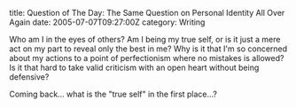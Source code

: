 title: Question of The Day: The Same Question on Personal Identity All Over Again
date: 2005-07-07T09:27:00Z
category: Writing

Who am I in the eyes of others? Am I being my true self, or is it just a mere act on my part to reveal only the best in me? Why is it that I'm so concerned about my actions to a point of perfectionism where no mistakes is allowed? Is it that hard to take valid criticism with an open heart without being defensive?

Coming back… what is the "true self" in the first place…?

